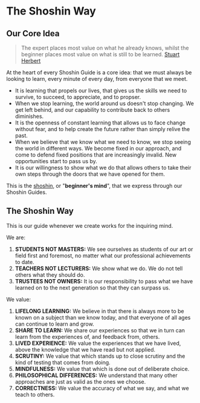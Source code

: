 The Shoshin Way
===============

Our Core Idea
-------------

> The expert places most value on what he already knows, whilst the beginner places most value on what is still to be learned. [Stuart Herbert](http://www.stuartherbert.com)

At the heart of every Shoshin Guide is a core idea: that we must always be looking to learn, every minute of every day, from everyone that we meet.

* It is learning that propels our lives, that gives us the skills we need to survive, to succeed, to appreciate, and to propser.
* When we stop learning, the world around us doesn't stop changing.  We get left behind, and our capability to contribute back to others diminishes.
* It is the openness of constant learning that allows us to face change without fear, and to help create the future rather than simply relive the past.
* When we believe that we know what we need to know, we stop seeing the world in different ways. We become fixed in our approach, and come to defend fixed positions that are increasingly invalid. New opportunities start to pass us by.
* It is our willingness to show what we do that allows others to take their own steps through the doors that we have opened for them.

This is the [shoshin](http://en.wikipedia.org/wiki/Shoshin), or "__beginner's mind__", that we express through our Shoshin Guides.


The Shoshin Way
---------------

This is our guide whenever we create works for the inquiring mind.

We are:

1. __STUDENTS NOT MASTERS:__ We see ourselves as students of our art or field first and foremost, no matter what our professional achievements to date.
1. __TEACHERS NOT LECTURERS:__ We show what we do. We do not tell others what they should do.
1. __TRUSTEES NOT OWNERS:__  It is our responsibility to pass what we have learned on to the next generation so that they can surpass us.

We value:

1. __LIFELONG LEARNING:__ We believe in that there is always more to be known on a subject than we know today, and that everyone of all ages can continue to learn and grow.
1. __SHARE TO LEARN:__ We share our experiences so that we in turn can learn from the experiences of, and feedback from, others.
1. __LIVED EXPERIENCE:__ We value the experiences that we have lived, above the knowledge that we have read but not applied.
1. __SCRUTINY:__ We value that which stands up to close scrutiny and the kind of testing that comes from doing.
1. __MINDFULNESS:__ We value that which is done out of deliberate choice.
1. __PHILOSOPHICAL DIFFERENCES:__ We understand that many other approaches are just as valid as the ones we choose.
1. __CORRECTNESS:__ We value the accuracy of what we say, and what we teach to others.
